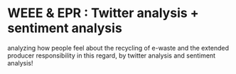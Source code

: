 # WEEE & EPR : Twitter analysis + sentiment analysis
analyzing how people feel about the recycling of e-waste and the extended producer responsibility in this regard, by twitter analysis and sentiment analysis!
